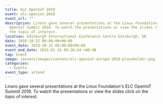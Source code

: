```yaml
---
title: ELC OpenIoT 2018
event: elc-openiot-2018
event_url: ""
description: Linaro gave several presentations at the Linux Foundation's ELC
  OpenIoT Summit 2018. To watch the presentations or view the slides click on
  the topic of interest.
location: Edinburgh International Conference Centre Edinburgh, UK
date: 2018-10-22 09:00:00+00:00
event_date: 2018-10-22 09:00:00+00:00
event_end_date: 2023-01-16 09:26:24 +00:00
tag: event
image: /assets/images/content/elc-openiot-europe-2018-placeholder.png
categories:
  - Events
event_type: attend
---
```

Linaro gave several presentations at the Linux Foundation's ELC OpenIoT Summit 2018. To watch the presentations or view the slides click on the topic of interest.
